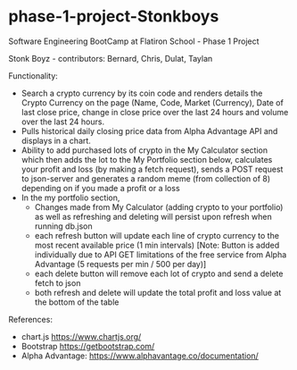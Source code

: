 # phase-1-project-Stonkboys

Software Engineering BootCamp at Flatiron School - Phase 1 Project

Stonk Boyz - contributors: Bernard, Chris, Dulat, Taylan

Functionality:

* Search a crypto currency by its coin code and renders details the Crypto Currency on the page (Name, Code, Market (Currency), Date of last close price, change in close price over the last 24 hours and volume over the last 24 hours.
* Pulls historical daily closing price data from Alpha Advantage API and displays in a chart.
* Ability to add purchased lots of crypto in the My Calculator section which then adds the lot to the My Portfolio section below, calculates your profit and loss (by  making a fetch request), sends a POST request to json-server and generates a random meme (from collection of 8) depending on if you made a profit or a loss
* In the my portfolio section, 
    - Changes made from My Calculator (adding crypto to your portfolio) as well as refreshing and deleting will persist upon refresh when running db.json 
    - each refresh button will update each line of crypto currency to the most recent available price (1 min intervals) [Note: Button is added individually due to API GET limitations of the free service from Alpha Advantage (5 requests per min / 500 per day)]
    - each delete button will remove each lot of crypto and send a delete fetch to json
    - both refresh and delete will update the total profit and loss value at the bottom of the table

References:
* chart.js https://www.chartjs.org/ 
* Bootstrap https://getbootstrap.com/ 
* Alpha Advantage: https://www.alphavantage.co/documentation/ 

